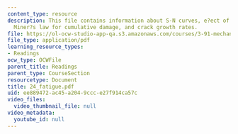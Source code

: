 ```yaml
---
content_type: resource
description: This file contains information about S-N curves, e?ect of mean load,
  Miner?s law for cumulative damage, and crack growth rates.
file: https://ol-ocw-studio-app-qa.s3.amazonaws.com/courses/3-91-mechanical-behavior-of-plastics-spring-2007/ee889472ac45a2049ccce27f914ca57c_24_fatigue.pdf
file_type: application/pdf
learning_resource_types:
- Readings
ocw_type: OCWFile
parent_title: Readings
parent_type: CourseSection
resourcetype: Document
title: 24_fatigue.pdf
uid: ee889472-ac45-a204-9ccc-e27f914ca57c
video_files:
  video_thumbnail_file: null
video_metadata:
  youtube_id: null
---
```

